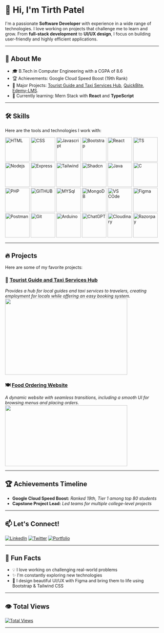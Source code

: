 
# 👋 Hi, I'm Tirth Patel

I'm a passionate **Software Developer** with experience in a wide range of technologies. I love working on projects that challenge me to learn and grow. From **full-stack development** to **UI/UX design**, I focus on building user-friendly and highly efficient applications.

---

## 🚀 About Me

- 🎓 B.Tech in Computer Engineering with a CGPA of 8.6
- 🏆 Achievements: Google Cloud Speed Boost (19th Rank)
- 💼 Major Projects: [Tourist Guide and Taxi Services Hub](https://github.com/Tirth1224/tourist-guide-taxi-services-hub), [QuickBite](https://quickbite-m8sv.onrender.com/), [Edemy-LMS](https://edemyylms.vercel.app).
- 🌱 Currently learning: Mern Stack with **React** and **TypeScript**

---

## 🛠️ Skills

Here are the tools and technologies I work with:

<img src="https://github.com/user-attachments/assets/1e89b015-7924-46f4-a16c-571e111cb8bb" alt="HTML" width="80"/>
<img src="https://github.com/user-attachments/assets/d94742fb-451b-4607-a93c-12c8eaa4cc54" alt="CSS" width="80"/>
<img src="https://github.com/user-attachments/assets/fb084a39-dd58-4a29-b7a0-1d6bbdfdc37c" alt="Javascript" width="80"/>
<img src="https://github.com/user-attachments/assets/abec7ba3-5285-4fda-8c2f-a52d8743f9d4" alt="Bootstrap" width="80"/>
<img src="https://github.com/user-attachments/assets/68aa8cd7-9f49-4480-866a-ebdfad886247" alt="React" width="80"/>
<img src="https://github.com/user-attachments/assets/58e56cb8-f68d-404f-9943-28f4e97a23f5" alt="TS" width="80"/>
<img src="https://github.com/user-attachments/assets/c656333f-0bf7-4489-9989-cdb695ac6cae" alt="Nodejs" width="80"/>
<img src="https://github.com/user-attachments/assets/bfa7254b-f856-43ae-9ff5-33dda7cba23a" alt="Express" width="80"/>
<img src="https://github.com/user-attachments/assets/3e4dc5d3-9596-4add-9461-716f60f59d9d" alt="Tailwind" width="80"/>
<img src="https://github.com/user-attachments/assets/4d866829-b48d-4d09-b493-0b44e0ee3eac" alt="Shadcn" width="80"/>
<img src="https://github.com/user-attachments/assets/e7389a51-6f4a-4aca-b5ab-a9ee045979e0" alt="Java" width="80"/>
<img src="https://github.com/user-attachments/assets/b10e69b1-174b-4cce-a726-182666e7bb5d" alt="C" width="80"/>
<img src="https://github.com/user-attachments/assets/55aa50de-c04e-4c89-870b-df136c8916f4" alt="PHP" width="80"/>
<img src="https://github.com/user-attachments/assets/2da4e940-acc9-427d-ad44-12d42289d4b0" alt="GITHUB" width="80"/>
<img src="https://github.com/user-attachments/assets/60d2c4ad-162d-4441-b731-92c414470506" alt="MYSql" width="80"/>
<img src="https://github.com/user-attachments/assets/3c35c461-7762-42a8-9186-0ca88bcbd111" alt="MongoDB" width="80"/>
<img src="https://github.com/user-attachments/assets/342b54da-b075-4a2f-b588-cc4c9e9d634c" alt="VS COde" width="80"/>
<img src="https://github.com/user-attachments/assets/8c99e110-4177-4d25-91a7-61b49e35ab18" alt="Figma" width="80"/>
<img src="https://github.com/user-attachments/assets/52d1b166-cc2a-426a-8e85-6c08bcb5ffcc" alt="Postman" width="80"/>
<img src="https://github.com/user-attachments/assets/7189d2d1-1aea-42a4-b3db-d5d58135a9b5" alt="Git" width="80"/>
<img src="https://github.com/user-attachments/assets/857cabe6-9389-4ddb-91d2-787d5d1353f0" alt="Arduino" width="80"/>
<img src="https://github.com/user-attachments/assets/ba5cad2d-7ad9-44c9-a997-85bf54aaba48" alt="ChatGPT" width="80"/>
<img src="https://github.com/user-attachments/assets/cff44ce5-1a6f-40f1-8215-eacaa6ec00a7" alt="Cloudinary" width="80"/>
<img src="https://github.com/user-attachments/assets/17c9de03-98b7-4961-ae4c-0220e6e7029b" alt="Razorpay" width="80"/>

---

## 🔥 Projects

Here are some of my favorite projects:

### 🚗 [Tourist Guide and Taxi Services Hub](https://github.com/yourproject)
_Provides a hub for local guides and taxi services to travelers, creating employment for locals while offering an easy booking system._  
<img src="https://github.com/user-attachments/assets/e6ecf9a0-2bcd-4241-af2e-d3063dd60f3e" width="400" height="250"/>

### 🍽️ [Food Ordering Website](https://quickbite-m8sv.onrender.com/)
_A dynamic website with seamless transitions, including a smooth UI for browsing menus and placing orders._  
<img src="https://github.com/user-attachments/assets/36b8cbd3-40d5-4d80-a907-6a5720cd0931" width="400" height="200"/>

---

## 🏆 Achievements Timeline

- **Google Cloud Speed Boost:** _Ranked 19th, Tier 1 among top 80 students_
- **Capstone Project Lead:** _Led teams for multiple college-level projects_

---

## 📫 Let's Connect!

[![LinkedIn](https://img.shields.io/badge/LinkedIn-0A66C2?style=for-the-badge&logo=linkedin&logoColor=white)](https://www.linkedin.com/in/tirth-patel-b90b1622a/)
[![Twitter](https://img.shields.io/badge/Twitter-1DA1F2?style=for-the-badge&logo=twitter&logoColor=white)](https://twitter.com/Tirth_Patel0209)
[![Portfolio](https://img.shields.io/badge/Portfolio-000000?style=for-the-badge&logo=About.me&logoColor=white)](https://tirthppatel.vercel.app/)

---

## 🎯 Fun Facts

- 💡 I love working on challenging real-world problems
- ✨ I'm constantly exploring new technologies
- 🎨 I design beautiful UI/UX with Figma and bring them to life using Bootstrap & Tailwind CSS

---

## 👁️ Total Views

[![Total Views](https://komarev.com/ghpvc/?username=Tirth1224&color=green&style=flat-square)](https://github.com/Tirth1224)

---
